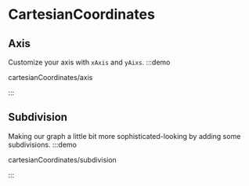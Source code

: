 # CartesianCoordinates


## Axis
Customize your axis with `xAxis` and `yAixs`. 
:::demo

cartesianCoordinates/axis

:::

## Subdivision
Making our graph a little bit more sophisticated-looking by adding some subdivisions.
:::demo

cartesianCoordinates/subdivision

:::